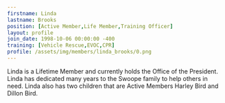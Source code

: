 ```yaml
---
firstname: Linda
lastname: Brooks
position: [Active Member,Life Member,Training Officer]
layout: profile
join_date: 1998-10-06 00:00:00 -400
training: [Vehicle Rescue,EVOC,CPR]
profile: /assets/img/members/linda_brooks/0.png
---
```

Linda is a Lifetime Member and currently holds the Office of the President. Linda has dedicated many years to the Swoope family to help others in need. Linda also has two children that are Active Members Harley Bird and Dillon Bird.